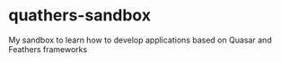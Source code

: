 # quathers-sandbox
My sandbox to learn how to develop applications based on Quasar and Feathers frameworks
